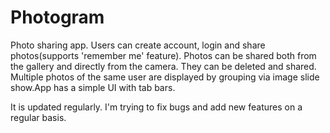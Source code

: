 # Photogram
Photo sharing app. Users can create account, login and share photos(supports 'remember me' feature). Photos can be shared both from the gallery and directly from the camera. They can be deleted and shared. Multiple photos of the same user are displayed by grouping via image slide show.App has a simple UI with tab bars.  

It is updated regularly. I'm trying to fix bugs and add new features on a regular basis.
